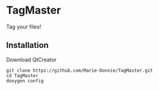 # TagMaster
Tag your files!

## Installation

Download QtCreator

```
git clone https://github.com/Marie-Donnie/TagMaster.git
cd TagMaster
doxygen config

```

